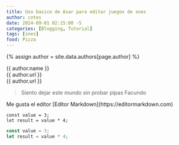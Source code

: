 ```yaml
---
title: Uso basico de Asar para editar juegos de snes
author: cotes
date: 2024-09-01 02:15:00 -5
categories: [Blogging, Tutorial]
tags: [snes]
food: Pizza
---
```


{% assign author = site.data.authors[page.author] %}

  {{ author.name }}\
  {{ author.url }}\
  {{ author.url }}
<blockquote>
  <p>Siento dejar este mundo sin probar pipas Facundo</p>
</blockquote>
Me gusta el editor [Editor Markdown](https://editormarkdown.com)

```
const value = 3;
let result = value * 4;
```

```javascript
const value = 3;
let result = value * 4;
```
